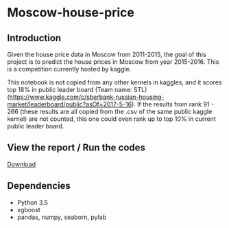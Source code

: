 # Moscow-house-price

## Introduction

Given the house price data in Moscow from 2011-2015, the goal of this project is to predict the house prices in Moscow from year 2015-2016. This is a competition currently hosted by kaggle.

This notebook is not copied from any other kernels in kaggles, and it scores top 18% in public leader board (Team name: STL) (https://www.kaggle.com/c/sberbank-russian-housing-market/leaderboard/public?asOf=2017-5-16). If the results from rank 91 - 266 (these results are all copied from the .csv of the same public kaggle kernel) are not counted, this one could even rank up to top 10% in current public leader board.

## View the report  / Run the codes

[Download](https://github.com/Shiutang-Li/Moscow-house-price/blob/master/Single%20XGboost.ipynb)

## Dependencies 

* Python 3.5   
* xgboost   
* pandas, numpy, seaborn, pylab
